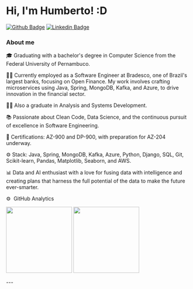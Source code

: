 # Hi, I'm Humberto! :D

[![Github Badge](https://img.shields.io/badge/-Github-000?style=flat-square&logo=Github&logoColor=white&link=https://github.com/hlaff147)](https://github.com/hlaff147)
[![Linkedin Badge](https://img.shields.io/badge/-LinkedIn-blue?style=flat-square&logo=Linkedin&logoColor=white&link=https://www.linkedin.com/in/hlaff/)](https://www.linkedin.com/in/hlaff/)



### About me
🎓 Graduating with a bachelor's degree in Computer Science from the Federal University of Pernambuco.

👨‍💻 Currently employed as a Software Engineer at Bradesco, one of Brazil's largest banks, focusing on Open Finance. My work involves crafting microservices using Java, Spring, MongoDB, Kafka, and Azure, to drive innovation in the financial sector.

👨‍💼 Also a graduate in Analysis and Systems Development.

📚 Passionate about Clean Code, Data Science, and the continuous pursuit of excellence in Software Engineering.

🚀 Certifications: AZ-900 and DP-900, with preparation for AZ-204 underway.

⚙️ Stack: Java, Spring, MongoDB, Kafka, Azure, Python, Django, SQL, Git, Scikit-learn, Pandas, Matplotlib, Seaborn, and AWS.

📊 Data and AI enthusiast with a love for fusing data with intelligence and creating plans that harness the full potential of the data to make the future ever-smarter.

⚙️ &nbsp;GitHub Analytics
<div>
<p align="left">
<img height="180em" src="https://github-readme-stats-eight-theta.vercel.app/api?username=hlaff147&show_icons=true&theme=nord&include_all_commits=true&count_private=true"/>
   <img height="180em" src="https://github-readme-stats-eight-theta.vercel.app/api/top-langs/?username=hlaff147&layout=compact&langs_count=8&theme=nord"/> 
</p>
 </div>
---
